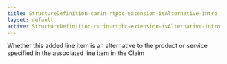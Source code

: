 ```yaml
---
title: StructureDefinition-carin-rtpbc-extension-isAlternative-intro
layout: default
active: StructureDefinition-carin-rtpbc-extension-isAlternative-intro
---
```


Whether this added line item is an alternative to the product or service specified in the associated line item in the Claim